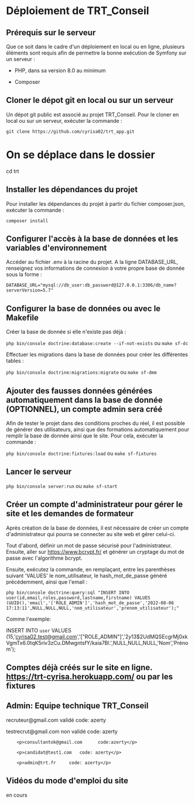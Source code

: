 # Déploiement de TRT_Conseil

## Prérequis sur le serveur

Que ce soit dans le cadre d'un déploiement en local ou en ligne, plusieurs éléments sont requis afin de permettre la bonne exécution de Symfony sur un serveur :

- PHP, dans sa version 8.0 au minimum

- Composer

## Cloner le dépot git en local ou sur un serveur

Un dépot git public est associé au projet TRT_Conseil. Pour le cloner en local ou sur un serveur, exécuter la commande :

`git clone https://github.com/cyrisa02/trt_app.git`

# On se déplace dans le dossier

cd trt

## Installer les dépendances du projet

Pour installer les dépendances du projet à partir du fichier composer.json, exécuter la commande :

`composer install`

## Configurer l'accès à la base de données et les variables d'environnement

Accéder au fichier .env à la racine du projet. A la ligne DATABASE_URL, renseignez vos informations de connexion à votre propre base de donnée sous la forme :

`DATABASE_URL="mysql://db_user:db_password@127.0.0.1:3306/db_name?serverVersion=5.7"`

## Configurer la base de données ou avec le Makefile

Créer la base de donnée si elle n'existe pas déjà :

`php bin/console doctrine:database:create --if-not-exists` ou `make sf-dc`

Effectuer les migrations dans la base de données pour créer les différentes tables :

`php bin/console doctrine:migrations:migrate` ou `make sf-dmm`

## Ajouter des fausses données générées automatiquement dans la base de donnée (OPTIONNEL), un compte admin sera créé

Afin de tester le projet dans des conditions proches du réel, il est possible de générer des utilisateurs, ainsi que des formations automatiquement pour remplir la base de donnée ainsi que le site. Pour cela, exécuter la commande :

`php bin/console doctrine:fixtures:load` ou `make sf-fixtures`

## Lancer le serveur

`php bin/console server:run` ou `make sf-start`

## Créer un compte d'administrateur pour gérer le site et les demandes de formateur

Après création de la base de données, il est nécessaire de créer un compte d'administrateur qui pourra se connecter au site web et gérer celui-ci.

Tout d'abord, définir un mot de passe sécurisé pour l'administrateur. Ensuite, aller sur https://www.bcrypt.fr/ et générer un cryptage du mot de passe avec l'algorithme bcrypt.

Ensuite, exécutez la commande, en remplaçant, entre les parenthèses suivant 'VALUES' le nom_utilisateur, le hash_mot_de_passe généré précédemment, ainsi que l'email :

`php bin/console doctrine:query:sql "INSERT INTO user(id,email,roles,password,lastname,firstname) VALUES (UUID(),'email','['ROLE_ADMIN']','hash_mot_de_passe','2022-08-06 17:13:11',NULL,NULL,NULL,'nom_utilisateur','prenom_utilisateur');"`

Comme l'exemple:

INSERT INTO `user` VALUES (15,'cyrisa02.test@gmail.com','[\"ROLE_ADMIN\"]','$2y$13$2UdMQSEcgrMj0xkVgmTx6.0tqK5riv3zCu.DMwgntsfY/kaia7Bl.',NULL,NULL,NULL,'Nom','Prénom');

## Comptes déjà créés sur le site en ligne. https://trt-cyrisa.herokuapp.com/ ou par les fixtures

<h2>Admin: Equipe technique TRT_Conseil</h2>
	<p>recruteur@gmail.com     validé   code: azerty</p>
		<p>testrecrut@gmail.com    non validé   code: azerty </p>

    	<p>consultantok@gmail.com      code:azerty</p>

    	<p>candidat@test1.com   code: azerty</p>

    	<p>admin@trt.fr     code: azerty</p>

## Vidéos du mode d'emploi du site

en cours
